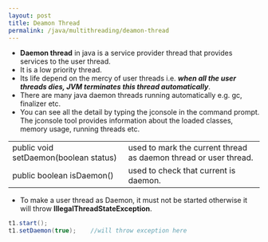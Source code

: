 ```yaml
---
layout: post
title: Deamon Thread
permalink: /java/multithreading/deamon-thread
---
```



* **Daemon thread** in java is a service provider thread that provides services to the user thread. 
* It is a low priority thread.
* Its life depend on the mercy of user threads i.e. ***when all the user threads dies, JVM terminates this thread automatically***. 
* There are many java daemon threads running automatically e.g. gc, finalizer etc. 
* You can see all the detail by typing the jconsole in the command prompt. The jconsole tool provides information about the loaded classes, memory usage, running threads etc.

|||
---|---
public void setDaemon(boolean status)|used to mark the current thread as daemon thread or user thread.
public boolean isDaemon()|used to check that current is daemon.

* To make a user thread as Daemon, it must not be started otherwise it will throw **IllegalThreadStateException**. 

```java
t1.start();
t1.setDaemon(true);    //will throw exception here  
```
